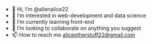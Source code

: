 - 👋 Hi, I’m @alienalice22
- 👀 I’m interested in web-development and data science
- 🌱 I’m currently learning front-end
- 💞️ I’m looking to collaborate on anything you suggest
- 📫 How to reach me aliceotherstuff22@gmail.com

<!---
alienalice22/alienalice22 is a ✨ special ✨ repository because its `README.md` (this file) appears on your GitHub profile.
You can click the Preview link to take a look at your changes.
--->
